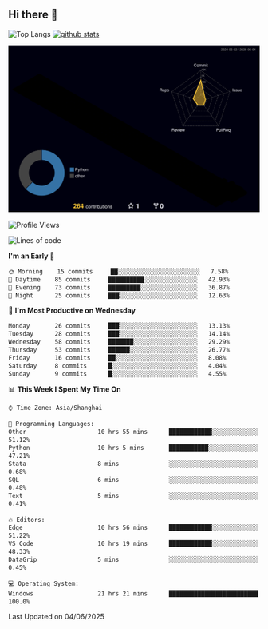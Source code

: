 ## Hi there 👋
<p align="left"> 
  <img alt="Top Langs" height="150px" src="https://github-readme-stats.vercel.app/api/top-langs/?username=Sierraki&layout=compact&show_icons=true&theme=onedark" />
  <a href="https://github.com/Sierraki/LC_Solve">
   <img alt="github stats"height="150px"  src="https://github-readme-stats.vercel.app/api/pin/?username=Sierraki&repo=LC_Solve&theme=onedark&show_icons=true" />
  </a>

![](./profile-3d-contrib/profile-night-rainbow.svg)

<!--START_SECTION:waka-->
![Profile Views](http://img.shields.io/badge/Profile%20Views-0-blue)

![Lines of code](https://img.shields.io/badge/From%20Hello%20World%20I%27ve%20Written-1218%20lines%20of%20code-blue)

**I'm an Early 🐤** 

```text
🌞 Morning    15 commits     ██░░░░░░░░░░░░░░░░░░░░░░░   7.58% 
🌆 Daytime    85 commits     ██████████░░░░░░░░░░░░░░░   42.93% 
🌃 Evening    73 commits     █████████░░░░░░░░░░░░░░░░   36.87% 
🌙 Night      25 commits     ███░░░░░░░░░░░░░░░░░░░░░░   12.63%

```
📅 **I'm Most Productive on Wednesday** 

```text
Monday       26 commits     ███░░░░░░░░░░░░░░░░░░░░░░   13.13% 
Tuesday      28 commits     ███░░░░░░░░░░░░░░░░░░░░░░   14.14% 
Wednesday    58 commits     ███████░░░░░░░░░░░░░░░░░░   29.29% 
Thursday     53 commits     ██████░░░░░░░░░░░░░░░░░░░   26.77% 
Friday       16 commits     ██░░░░░░░░░░░░░░░░░░░░░░░   8.08% 
Saturday     8 commits      █░░░░░░░░░░░░░░░░░░░░░░░░   4.04% 
Sunday       9 commits      █░░░░░░░░░░░░░░░░░░░░░░░░   4.55%

```


📊 **This Week I Spent My Time On** 

```text
⌚︎ Time Zone: Asia/Shanghai

💬 Programming Languages: 
Other                    10 hrs 55 mins      ████████████░░░░░░░░░░░░░   51.12% 
Python                   10 hrs 5 mins       ███████████░░░░░░░░░░░░░░   47.21% 
Stata                    8 mins              ░░░░░░░░░░░░░░░░░░░░░░░░░   0.68% 
SQL                      6 mins              ░░░░░░░░░░░░░░░░░░░░░░░░░   0.48% 
Text                     5 mins              ░░░░░░░░░░░░░░░░░░░░░░░░░   0.41%

🔥 Editors: 
Edge                     10 hrs 56 mins      ████████████░░░░░░░░░░░░░   51.22% 
VS Code                  10 hrs 19 mins      ████████████░░░░░░░░░░░░░   48.33% 
DataGrip                 5 mins              ░░░░░░░░░░░░░░░░░░░░░░░░░   0.45%

💻 Operating System: 
Windows                  21 hrs 21 mins      █████████████████████████   100.0%

```


 Last Updated on 04/06/2025
<!--END_SECTION:waka-->
